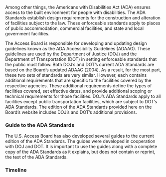 
Among other things, the Americans with Disabilities Act (ADA) ensures access to the built environment for people with disabilities.  The ADA Standards establish design requirements for the construction and alteration of facilities subject to the law.  These enforceable standards apply to places of public accommodation, commercial facilities, and state and local government facilities.

The Access Board is responsible for developing and updating design guidelines known as the ADA Accessibility Guidelines (ADAAG).  These guidelines are used by the Department of Justice (DOJ) and the Department of Transportation (DOT) in setting enforceable standards that the public must follow.  Both DOJ’s and DOT’s current ADA Standards are based on the Board’s updated ADAAG (2004).  As a result, for the most part, these two sets of standards are very similar.  However, each contains additional requirements that are specific to the facilities covered by the respective agencies.  These additional requirements define the types of facilities covered, set effective dates, and provide additional scoping or technical requirements for those facilities.  DOJ’s ADA Standards apply to all facilities except public transportation facilities, which are subject to DOT’s ADA Standards.  The edition of the ADA Standards provided here on the Board’s website includes DOJ’s and DOT’s additional provisions.

###  Guide to the ADA Standards
The U.S. Access Board has also developed several guides to the current edition of the ADA Standards.  The guides were developed in cooperation with DOJ and DOT. It is important
to use the guides along with a complete copy of the ADA Standards as it
explains, but does not contain or reprint, the text of the ADA
Standards.

### Timeline
